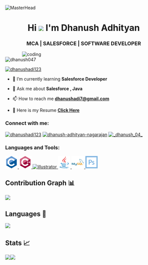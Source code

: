 ![MasterHead](https://previews.123rf.com/images/karpenkoilia/karpenkoilia1801/karpenkoilia180100060/94056117-conceito-de-linha-vetorial-para-ci%C3%AAncia-da-computa%C3%A7%C3%A3o-web-banner-linear-para-programa%C3%A7%C3%A3o-.jpg)
<h1 align="center">Hi <img src="https://c.tenor.com/Wx9IEmZZXSoAAAAi/hi.gif" width=35> I'm Dhanush Adhityan </h1>
<h3 align="center">MCA | SALESFORCE | SOFTWARE DEVELOPER</h3>
<img align="right" alt="coding" width="450" src="https://cdn.dribbble.com/users/1201592/screenshots/9078494/media/422a760a51cef7de2fa3db9daf697853.gif">


<p align="left"> <img src="https://komarev.com/ghpvc/?username=dhanush047&label=Profile%20views&color=0e75b6&style=flat" alt="dhanush047" /> </p>

<p align="left"> <a href="https://twitter.com/dhanushadi123" target="blank"><img src="https://img.shields.io/twitter/follow/dhanushadi123?logo=twitter&style=for-the-badge" alt="dhanushadi123" /></a> </p>

- 🌱 I’m currently learning **Salesforce Developer**

- 💬 Ask me about **Salesforce , Java**

- 📫 How to reach me **dhanushadi7@gmail.com**

- 📄 Here is my Resume **[Click Here](https://drive.google.com/file/d/1Qoc4Z541b9kjExbP8mgI-SyrRNTVYSFH/view?usp=sharing)**

<h3 align="left">Connect with me:</h3>
<p align="left">
<a href="https://twitter.com/dhanushadi123" target="blank"><img align="center" src="https://cliply.co/wp-content/uploads/2019/07/371907030_TWITTER_ICON_400px.gif" alt="dhanushadi123" height="100" width="100" /></a>
<a href="https://linkedin.com/in/dhanush-adhityan-nagarajan" target="blank"><img align="center" src="https://cliply.co/wp-content/uploads/2021/02/372102050_LINKEDIN_ICON_400px.gif" alt="dhanush-adhityan-nagarajan" height="100" width="100" /></a>
<a href="https://instagram.com/_dhanush_04_" target="blank"><img align="center" src="https://cliply.co/wp-content/uploads/2019/07/371907300_INSTAGRAM_ICON_400px.gif" alt="_dhanush_04_" height="100" width="100" /></a>
</p>

<h3 align="left">Languages and Tools:</h3>
<p align="left"> <a href="https://www.cprogramming.com/" target="_blank" rel="noreferrer"> <img src="https://raw.githubusercontent.com/devicons/devicon/master/icons/c/c-original.svg" alt="c" width="40" height="40" /> </a> <a href="https://www.w3schools.com/cpp/" target="_blank" rel="noreferrer"> <img src="https://raw.githubusercontent.com/devicons/devicon/master/icons/cplusplus/cplusplus-original.svg" alt="cplusplus" width="40" height="40"/> </a> <a href="https://www.adobe.com/in/products/illustrator.html" target="_blank" rel="noreferrer"> <img src="https://www.vectorlogo.zone/logos/adobe_illustrator/adobe_illustrator-icon.svg" alt="illustrator" width="40" height="40"/> </a> <a href="https://www.java.com" target="_blank" rel="noreferrer"> <img src="https://raw.githubusercontent.com/devicons/devicon/master/icons/java/java-original.svg" alt="java" width="40" height="40"/> </a> <a href="https://www.mysql.com/" target="_blank" rel="noreferrer"> <img src="https://raw.githubusercontent.com/devicons/devicon/master/icons/mysql/mysql-original-wordmark.svg" alt="mysql" width="40" height="40"/> </a> <a href="https://www.photoshop.com/en" target="_blank" rel="noreferrer"> <img src="https://raw.githubusercontent.com/devicons/devicon/master/icons/photoshop/photoshop-line.svg" alt="photoshop" width="40" height="40"/> </a> </p>


## Contribution Graph 📊
<img
     src="https://activity-graph.herokuapp.com/graph?username=dhanush047&theme=github-light"
     />

## Languages 📝
<img
     src="https://github-readme-stats.vercel.app/api/top-langs/?username=dhanush047&layout=compact&theme=vue"
     />
     
## Stats 📈
<p align="center">
<img align="left" src="https://github-readme-stats.vercel.app/api?username=dhanush047&show_icons=true&theme=vue" />     
    
<img align="left" src="https://github-readme-streak-stats.herokuapp.com/?user=dhanush047&alt=dhanush047&theme=vue" />




